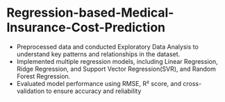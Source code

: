 # Regression-based-Medical-Insurance-Cost-Prediction
- Preprocessed data and conducted Exploratory Data Analysis to understand key patterns and relationships in the dataset.
- Implemented multiple regression models, including Linear Regression, Ridge Regression, and Support Vector Regression(SVR), and Random Forest Regression.
- Evaluated model performance using RMSE, R² score, and cross-validation to ensure accuracy and reliability
